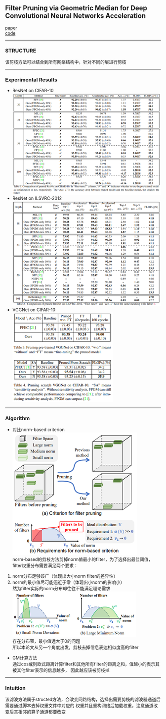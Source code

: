 ## Filter Pruning via Geometric Median for Deep Convolutional Neural Networks Acceleration
[paper](https://arxiv.org/pdf/1811.00250.pdf)  
[code](https://github.com/he-y/filter-pruning-geometric-median)  

---
### STRUCTURE
该剪枝方法可以结合到所有网络结构中，针对不同的层进行剪枝

---
### Experimental Results
* ResNet on CIFAR-10  
![](src/ER_0.PNG)  
* ResNet on ILSVRC-2012  
![](src/ER_1.PNG)  
* VGGNet on CIFAR-10  
![](src/ER_2.PNG)

---
### Algorithm  
* 对比norm-based criterion  
![](src/Oth_0.PNG)  
norm-based的剪枝方法剪掉norm值最小的filter，为了选择出最佳阈值，filter权重分布需要满足两个要求：  
1. norm分布足够该广（体现出大小norm filter的差异性）  
2. norm的最小值尽可能逼近于零（体现出小norm的影响小）  
然为filter实际的norm分布却往往不能满足理论需求  
![](src/Oth_1.PNG)  
存在分布窄，最小值远大于0的问题  
所以本论文从另一个角度出发，剪枝去掉信息表达相似度高的filter  
* GM计算方法  
通过cos或则欧式距离计算filter和其他所有filter的距离之和，值越小的表示其被其他filter表示的信息越多，
因此越应该被剪枝掉

---
### Intuition  
该滤波方法属于structed方法，会改变网路结构，选择出需要剪枝的滤波器通道后需要通过脚本去掉权重文件中对应的
权重并且重构网络后加载权重，注意通道改变后其相邻的算子通道都要改变